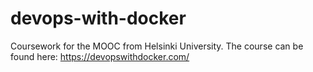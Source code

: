 # devops-with-docker

Coursework for the MOOC from Helsinki University.
The course can be found here: https://devopswithdocker.com/
